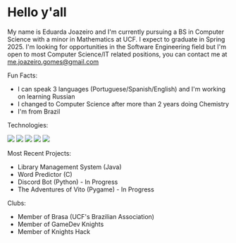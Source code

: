 <h1>Hello y'all</h1>

My name is Eduarda Joazeiro and I'm currently pursuing a BS in Computer Science with a minor in Mathematics at UCF. I expect to graduate in Spring 2025.
I'm looking for opportunities in the Software Engineering field but I'm open to most Computer Science/IT related positions, you can contact me at me.joazeiro.gomes@gmail.com

Fun Facts:
- I can speak 3 languages (Portuguese/Spanish/English) and I'm working on learning Russian
- I changed to Computer Science after more than 2 years doing Chemistry
- I'm from Brazil

Technologies: 

<img src="https://camo.githubusercontent.com/5fd44c06a6ce3e977369759a8dc437fc52d2a8f333cadf069fa473f42ec496f3/68747470733a2f2f696d672e736869656c64732e696f2f62616467652f2d432d3861626634393f7374796c653d666c6174266c6f676f3d63266c6f676f436f6c6f723d7768697465"> <img src="https://camo.githubusercontent.com/46d829dfbbec455e4de87ebae116abb26ab55e0c90cca6373550c5b6109b54c1/68747470733a2f2f696d672e736869656c64732e696f2f62616467652f2d4a6176612d6165353466663f7374796c653d666c6174266c6f676f3d4a617661266c6f676f436f6c6f723d7768697465"> <img src="https://camo.githubusercontent.com/f89402022146ec781426c0440a1741989146de1f7764e3d6333feaa6f4d4fc5d/68747470733a2f2f696d672e736869656c64732e696f2f62616467652f2d507974686f6e2d6666346462383f7374796c653d666c6174266c6f676f3d707974686f6e266c6f676f436f6c6f723d7768697465"> <img src="https://camo.githubusercontent.com/23120f13e0a757ab1c50a34cf5278680a967ad0d435075b22537a1299fdf8f92/68747470733a2f2f696d672e736869656c64732e696f2f62616467652f2d48544d4c2d3465616666323f7374796c653d666c6174266c6f676f3d48544d4c35266c6f676f436f6c6f723d7768697465"> <img src="https://camo.githubusercontent.com/88beb9e1a451c317830c410ca24538ee05ba8d7a963577eb945abf1e04ef0500/68747470733a2f2f696d672e736869656c64732e696f2f62616467652f2d56535f436f64652d6165353466663f7374796c653d666c6174266c6f676f3d76697375616c73747564696f636f6465266c6f676f436f6c6f723d7768697465">

Most Recent Projects:
- Library Management System (Java)
- Word Predictor (C)
- Discord Bot (Python) - In Progress
- The Adventures of Vito (Pygame) - In Progress

Clubs:
- Member of Brasa (UCF's Brazilian Association)
- Member of GameDev Knights
- Member of Knights Hack
